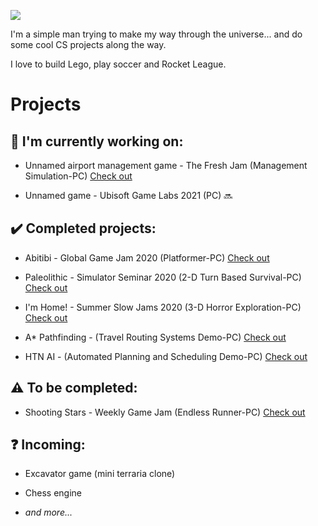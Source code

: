 ![](https://media.giphy.com/media/Nx0rz3jtxtEre/giphy.gif)

I'm a simple man trying to make my way through the universe... and do some cool CS projects along the way. 

I love to build Lego, play soccer and Rocket League.

# Projects

## :construction: **I'm currently working on:**

+ Unnamed airport management game - The Fresh Jam (Management Simulation-PC) [Check out](https://github.com/Seibaah/The-Fresh-Game-Jam-2021)

+ Unnamed game - Ubisoft Game Labs 2021 (PC) :soon:

## :heavy_check_mark: **Completed projects:**

+ Abitibi - Global Game Jam 2020 (Platformer-PC) [Check out](https://github.com/Seibaah/GGJ_MTL2020)

+ Paleolithic - Simulator Seminar 2020 (2-D Turn Based Survival-PC) [Check out](https://github.com/Seibaah/SimulatorGame)

+ I'm Home! - Summer Slow Jams 2020 (3-D Horror Exploration-PC) [Check out](https://github.com/Seibaah/Summer-Slow-Jams-August-2020)

+ A* Pathfinding - (Travel Routing Systems Demo-PC) [Check out](https://github.com/Seibaah/Pathfinding-Demo)

+ HTN AI - (Automated Planning and Scheduling Demo-PC) [Check out](https://github.com/Seibaah/HTN-AI-Demo)

## :warning: **To be completed:**
 
+ Shooting Stars - Weekly Game Jam (Endless Runner-PC) [Check out](https://github.com/Seibaah/Weekly-Game-Jam-Shooting-stars)

## :question: **Incoming:**

+ Excavator game (mini terraria clone)

+ Chess engine

+ *and more...*
 



  

